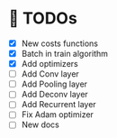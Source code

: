 # 🏁 TODOs

- [x] New costs functions
- [x] Batch in train algorithm
- [x] Add optimizers
- [ ] Add Conv layer
- [ ] Add Pooling layer
- [ ] Add Deconv layer
- [ ] Add Recurrent layer
- [ ] Fix Adam optimizer
- [ ] New docs
<!-- - [ ] Create custom Cost and Activation functions -->
